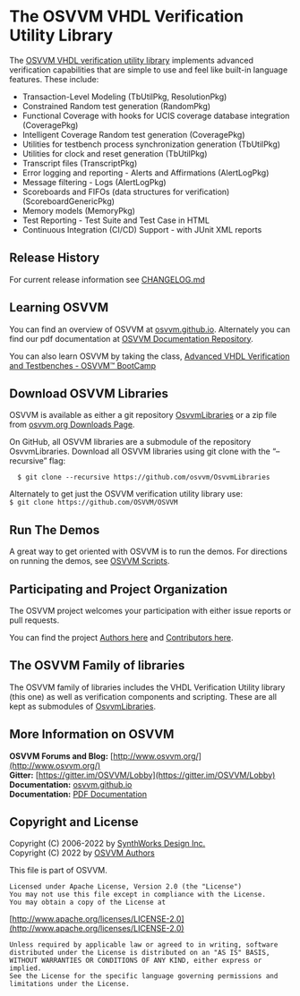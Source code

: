 # The OSVVM VHDL Verification Utility Library 
The [OSVVM VHDL verification utility library](https://github.com/osvvm/osvvm) implements advanced verification capabilities that are simple to use and feel like built-in language features.  These include:   

  - Transaction-Level Modeling (TbUtilPkg, ResolutionPkg)
  - Constrained Random test generation (RandomPkg)
  - Functional Coverage with hooks for UCIS coverage database integration (CoveragePkg)
  - Intelligent Coverage Random test generation  (CoveragePkg)
  - Utilities for testbench process synchronization generation (TbUtilPkg)
  - Utilities for clock and reset generation (TbUtilPkg)
  - Transcript files (TranscriptPkg)
  - Error logging and reporting - Alerts and Affirmations (AlertLogPkg)
  - Message filtering - Logs (AlertLogPkg)
  - Scoreboards and FIFOs (data structures for verification) (ScoreboardGenericPkg)
  - Memory models (MemoryPkg)
  - Test Reporting - Test Suite and Test Case in HTML 
  - Continuous Integration (CI/CD) Support - with JUnit XML reports
 
## Release History
   For current release information see [CHANGELOG.md](CHANGELOG.md)
   
## Learning OSVVM
You can find an overview of OSVVM at [osvvm.github.io](https://osvvm.github.io).
Alternately you can find our pdf documentation at 
[OSVVM Documentation Repository](https://github.com/OSVVM/Documentation#readme).

You can also learn OSVVM by taking the class, [Advanced VHDL Verification and Testbenches - OSVVM&trade; BootCamp](https://synthworks.com/vhdl_testbench_verification.htm)
 
## Download OSVVM Libraries
OSVVM is available as either a git repository 
[OsvvmLibraries](https://github.com/osvvm/OsvvmLibraries) 
or a zip file from [osvvm.org Downloads Page](https://osvvm.org/downloads).

On GitHub, all OSVVM libraries are a submodule of the repository OsvvmLibraries. Download all OSVVM libraries using git clone with the “–recursive” flag:
```    
  $ git clone --recursive https://github.com/osvvm/OsvvmLibraries
```
        
Alternately to get just the OSVVM verification utility library use:  
        `$ git clone https://github.com/OSVVM/OSVVM`

## Run The Demos
A great way to get oriented with OSVVM is to run the demos.
For directions on running the demos, see [OSVVM Scripts](https://github.com/osvvm/OSVVM-Scripts#readme).

## Participating and Project Organization 
The OSVVM project welcomes your participation with either 
issue reports or pull requests.

You can find the project [Authors here](AUTHORS.md) and
[Contributors here](CONTRIBUTORS.md).

## The OSVVM Family of libraries
The OSVVM family of libraries includes the VHDL Verification Utility library (this one)
as well as verification components and scripting.  These are all kept
as submodules of [OsvvmLibraries](https://github.com/osvvm/OsvvmLibraries).

## More Information on OSVVM

**OSVVM Forums and Blog:**     [http://www.osvvm.org/](http://www.osvvm.org/)   
**Gitter:** [https://gitter.im/OSVVM/Lobby](https://gitter.im/OSVVM/Lobby)  
**Documentation:** [osvvm.github.io](https://osvvm.github.io)    
**Documentation:** [PDF Documentation](https://github.com/OSVVM/Documentation)  

## Copyright and License
Copyright (C) 2006-2022 by [SynthWorks Design Inc.](http://www.synthworks.com/)  
Copyright (C) 2022 by [OSVVM Authors](AUTHORS.md)   

This file is part of OSVVM.

    Licensed under Apache License, Version 2.0 (the "License")
    You may not use this file except in compliance with the License.
    You may obtain a copy of the License at

  [http://www.apache.org/licenses/LICENSE-2.0](http://www.apache.org/licenses/LICENSE-2.0)

    Unless required by applicable law or agreed to in writing, software
    distributed under the License is distributed on an "AS IS" BASIS,
    WITHOUT WARRANTIES OR CONDITIONS OF ANY KIND, either express or implied.
    See the License for the specific language governing permissions and
    limitations under the License.


